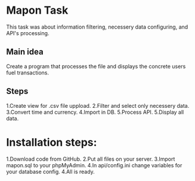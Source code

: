 # Mapon Task
This task was about information filtering, necessery data configuring, and API's processing.
## Main idea
Create a program that processes the file and displays the concrete users fuel transactions.
## Steps
1.Create view for .csv file uppload.
2.Filter and select only necessery data.
3.Convert time and currency.
4.Import in DB.
5.Process API.
5.Display all data.
# Installation steps:
1.Download code from GitHub.
2.Put all files on your server.
3.Import mapon.sql to your phpMyAdmin.
4.In api/config.ini change variables for your database config.
4.All is ready.


